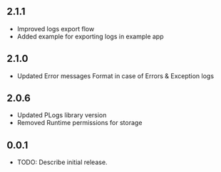 ## 2.1.1

* Improved logs export flow
* Added example for exporting logs in example app

## 2.1.0

* Updated Error messages Format in case of Errors & Exception logs

## 2.0.6

* Updated PLogs library version
* Removed Runtime permissions for storage

## 0.0.1

* TODO: Describe initial release.
